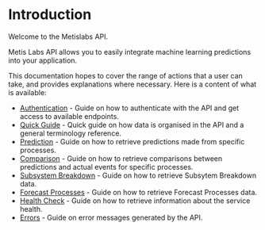 # Introduction

Welcome to the Metislabs API.

Metis Labs API allows you to easily integrate machine learning predictions into your application.

This documentation hopes to cover the range of actions that a user can take, and provides explanations where necessary. Here is a content of what is available:

* [Authentication](#authentication) - Guide on how to authenticate with the API and get access to available endpoints.
* [Quick Guide](#quick-guide) - Quick guide on how data is organised in the API and a general terminology reference.
* [Prediction](#prediction) - Guide on how to retrieve predictions made from specific processes.
* [Comparison](#comparison) - Guide on how to retrieve comparisons between predictions and actual events for specific processes.
* [Subsystem Breakdown](#subsystem-breakdown) - Guide on how to retrieve Subsytem Breakdown data.
* [Forecast Processes](#forecast-processes) - Guide on how to retrieve Forecast Processes data.
* [Health Check](#health-check) - Guide on how to retrieve information about the service health.
* [Errors](#errors) - Guide on error messages generated by the API.
